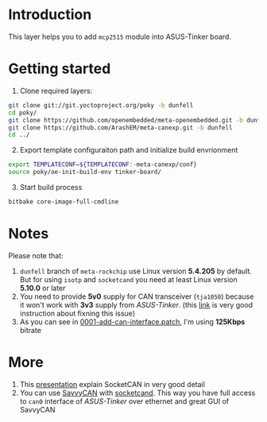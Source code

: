 # Introduction 
This layer helps you to add `mcp2515` module into ASUS-Tinker board.

# Getting started
1. Clone required layers:
```bash
git clone git://git.yoctoproject.org/poky -b dunfell
cd poky/
git clone https://github.com/openembedded/meta-openembedded.git -b dunfell
git clone https://github.com/ArashEM/meta-canexp.git -b dunfell
cd ../
```
2. Export template configuraiton path and initialize build envrionment
```bash
export TEMPLATECONF=${TEMPLATECONF:-meta-canexp/conf}
source poky/oe-init-build-env tinker-board/
```
3. Start build process
```bash
bitbake core-image-full-cmdline
```

# Notes
Please note that:
1. `dunfell` branch of `meta-rockchip` use Linux version **5.4.205** by default. But for using `isotp` and `socketcand` you need at least Linux version **5.10.0** or later
2. You need to provide **5v0** supply for CAN transceiver (`tja1050`) because it won't work with **3v3** supply from _ASUS-Tinker_. (this [link](https://github.com/tolgakarakurt/CANBus-MCP2515-Raspi) is very good instruction about fixning this issue)
3. As you can see in [0001-add-can-interface.patch](recipes-core/init-ifupdown/init-ifupdown/0001-add-can-interface.patch), I'm using **125Kbps** bitrate

# More
1. This [presentation](https://wiki.automotivelinux.org/_media/agl-distro/agl2017-socketcan-print.pdf) explain SocketCAN in very good detail
2. You can use [SavvyCAN](https://www.savvycan.com/) with [socketcand](https://github.com/linux-can/socketcand). This way you have full access to `can0` interface of _ASUS-Tinker_ over ethernet and great GUI of SavvyCAN
